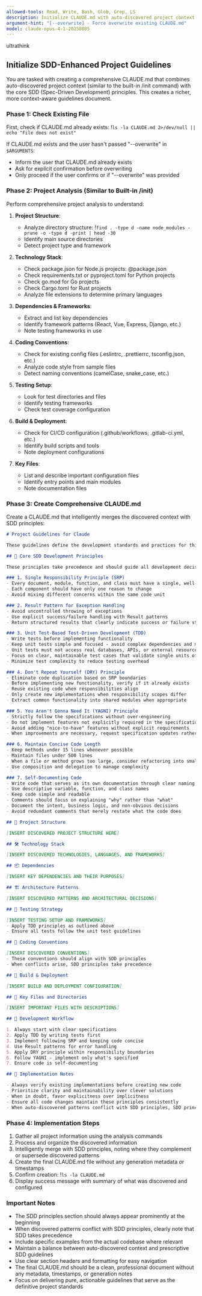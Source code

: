 ```yaml
---
allowed-tools: Read, Write, Bash, Glob, Grep, LS
description: Initialize CLAUDE.md with auto-discovered project context and SDD principles (extends built-in /init)
argument-hint: "[--overwrite] - Force overwrite existing CLAUDE.md"
model: claude-opus-4-1-20250805
---
```


ultrathink

## Initialize SDD-Enhanced Project Guidelines

You are tasked with creating a comprehensive CLAUDE.md that combines auto-discovered project context (similar to the built-in /init command) with the core SDD (Spec-Driven Development) principles. This creates a richer, more context-aware guidelines document.

### Phase 1: Check Existing File

First, check if CLAUDE.md already exists:
!`ls -la CLAUDE.md 2>/dev/null || echo "File does not exist"`

If CLAUDE.md exists and the user hasn't passed "--overwrite" in `$ARGUMENTS`:
- Inform the user that CLAUDE.md already exists
- Ask for explicit confirmation before overwriting
- Only proceed if the user confirms or if "--overwrite" was provided

### Phase 2: Project Analysis (Similar to Built-in /init)

Perform comprehensive project analysis to understand:

1. **Project Structure**:
   - Analyze directory structure: !`find . -type d -name node_modules -prune -o -type d -print | head -30`
   - Identify main source directories
   - Detect project type and framework

2. **Technology Stack**:
   - Check package.json for Node.js projects: @package.json
   - Check requirements.txt or pyproject.toml for Python projects
   - Check go.mod for Go projects
   - Check Cargo.toml for Rust projects
   - Analyze file extensions to determine primary languages

3. **Dependencies & Frameworks**:
   - Extract and list key dependencies
   - Identify framework patterns (React, Vue, Express, Django, etc.)
   - Note testing frameworks in use

4. **Coding Conventions**:
   - Check for existing config files (.eslintrc, .prettierrc, tsconfig.json, etc.)
   - Analyze code style from sample files
   - Detect naming conventions (camelCase, snake_case, etc.)

5. **Testing Setup**:
   - Look for test directories and files
   - Identify testing frameworks
   - Check test coverage configuration

6. **Build & Deployment**:
   - Check for CI/CD configuration (.github/workflows, .gitlab-ci.yml, etc.)
   - Identify build scripts and tools
   - Note deployment configurations

7. **Key Files**:
   - List and describe important configuration files
   - Identify entry points and main modules
   - Note documentation files

### Phase 3: Create Comprehensive CLAUDE.md

Create a CLAUDE.md that intelligently merges the discovered context with SDD principles:

```markdown
# Project Guidelines for Claude

These guidelines define the development standards and practices for this project, emphasizing Spec-Driven Development (SDD) principles.

## 🎯 Core SDD Development Principles

These principles take precedence and should guide all development decisions:

### 1. Single Responsibility Principle (SRP)
- Every document, module, function, and class must have a single, well-defined responsibility
- Each component should have only one reason to change
- Avoid mixing different concerns within the same code unit

### 2. Result Pattern for Exception Handling
- Avoid uncontrolled throwing of exceptions
- Use explicit success/failure handling with Result patterns
- Return structured results that clearly indicate success or failure states

### 3. Unit Test-Based Test-Driven Development (TDD)
- Write tests before implementing functionality
- Keep unit tests simple and focused - avoid complex dependencies and mocking
- Unit tests must not access real databases, APIs, or external resources
- Focus on clear, maintainable test cases that validate single units of functionality
- Minimize test complexity to reduce testing overhead

### 4. Don't Repeat Yourself (DRY) Principle
- Eliminate code duplication based on SRP boundaries
- Before implementing new functionality, verify if it already exists
- Reuse existing code when responsibilities align
- Only create new implementations when responsibility scopes differ
- Extract common functionality into shared modules when appropriate

### 5. You Aren't Gonna Need It (YAGNI) Principle
- Strictly follow the specifications without over-engineering
- Do not implement features not explicitly required in the specification
- Avoid adding "nice-to-have" features without explicit requirements
- When improvements are necessary, request specification updates rather than implementing beyond scope

### 6. Maintain Concise Code Length
- Keep methods under 15 lines whenever possible
- Maintain files under 500 lines
- When a file or method grows too large, consider refactoring into smaller, focused units
- Use composition and delegation to manage complexity

### 7. Self-Documenting Code
- Write code that serves as its own documentation through clear naming and structure
- Use descriptive variable, function, and class names
- Keep code simple and readable
- Comments should focus on explaining "why" rather than "what"
- Document the intent, business logic, and non-obvious decisions
- Avoid redundant comments that merely restate what the code does

## 📁 Project Structure

[INSERT DISCOVERED PROJECT STRUCTURE HERE]

## 🛠 Technology Stack

[INSERT DISCOVERED TECHNOLOGIES, LANGUAGES, AND FRAMEWORKS]

## 📦 Dependencies

[INSERT KEY DEPENDENCIES AND THEIR PURPOSES]

## 🏗 Architecture Patterns

[INSERT DISCOVERED PATTERNS AND ARCHITECTURAL DECISIONS]

## 🧪 Testing Strategy

[INSERT TESTING SETUP AND FRAMEWORKS]
- Apply TDD principles as outlined above
- Ensure all tests follow the unit test guidelines

## 📝 Coding Conventions

[INSERT DISCOVERED CONVENTIONS]
- These conventions should align with SDD principles
- When conflicts arise, SDD principles take precedence

## 🚀 Build & Deployment

[INSERT BUILD AND DEPLOYMENT CONFIGURATION]

## 📄 Key Files and Directories

[INSERT IMPORTANT FILES WITH DESCRIPTIONS]

## 🔄 Development Workflow

1. Always start with clear specifications
2. Apply TDD by writing tests first
3. Implement following SRP and keeping code concise
4. Use Result patterns for error handling
5. Apply DRY principle within responsibility boundaries
6. Follow YAGNI - implement only what's specified
7. Ensure code is self-documenting

## 📌 Implementation Notes

- Always verify existing implementations before creating new code
- Prioritize clarity and maintainability over clever solutions
- When in doubt, favor explicitness over implicitness
- Ensure all code changes maintain these principles consistently
- When auto-discovered patterns conflict with SDD principles, SDD principles take precedence
```

### Phase 4: Implementation Steps

1. Gather all project information using the analysis commands
2. Process and organize the discovered information
3. Intelligently merge with SDD principles, noting where they complement or supersede discovered patterns
4. Create the final CLAUDE.md file without any generation metadata or timestamps
5. Confirm creation: !`ls -la CLAUDE.md`
6. Display success message with summary of what was discovered and configured

### Important Notes
- The SDD principles section should always appear prominently at the beginning
- When discovered patterns conflict with SDD principles, clearly note that SDD takes precedence
- Include specific examples from the actual codebase where relevant
- Maintain a balance between auto-discovered context and prescriptive SDD guidelines
- Use clear section headers and formatting for easy navigation
- The final CLAUDE.md should be a clean, professional document without any metadata, timestamps, or generation notes
- Focus on delivering pure, actionable guidelines that serve as the definitive project standards